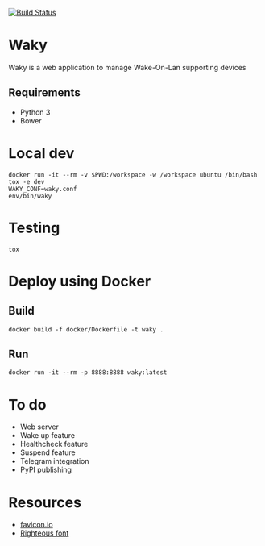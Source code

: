 [![Build Status](https://travis-ci.com/landier/waky.svg?branch=master)](https://travis-ci.com/landier/waky)

# Waky
Waky is a web application to manage Wake-On-Lan supporting devices

## Requirements
* Python 3
* Bower

# Local dev
```
docker run -it --rm -v $PWD:/workspace -w /workspace ubuntu /bin/bash
tox -e dev
WAKY_CONF=waky.conf
env/bin/waky
```

# Testing
```
tox
```

# Deploy using Docker
## Build
```
docker build -f docker/Dockerfile -t waky .
```

## Run
```
docker run -it --rm -p 8888:8888 waky:latest
```

# To do
* Web server
* Wake up feature
* Healthcheck feature
* Suspend feature
* Telegram integration
* PyPI publishing

# Resources
* [favicon.io](https://favicon.io/favicon-generator/?t=W&ff=Righteous&fs=180&fc=%23000&b=rounded&bc=transparent)
* [Righteous font](https://fonts.google.com/specimen/Righteous)
